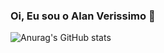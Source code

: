 ### Oi, Eu sou o Alan Verissimo 👋


![Anurag's GitHub stats](https://github-readme-stats.vercel.app/api?username=anuraghazra&show_icons=true&theme=blue-green)


